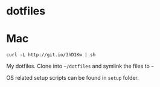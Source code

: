 dotfiles
========

# Mac

`curl -L http://git.io/3hD1Kw | sh`


My dotfiles. Clone into `~/dotfiles` and symlink the files to `~`

OS related setup scripts can be found in `setup` folder.
